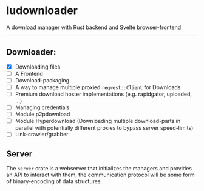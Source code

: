 # ludownloader
A download manager with Rust backend and Svelte browser-frontend

---
## Downloader:
- [x] Downloading files
- [ ] A Frontend
- [ ] Download-packaging
- [ ] A way to manage multiple proxied `reqwest::Client` for Downloads
- [ ] Premium download hoster implementations (e.g. rapidgator, uploaded, ...)
- [ ] Managing credentials
- [ ] Module p2pdownload
- [ ] Module Hyperdownload (Downloading multiple download-parts in parallel with potentially different proxies to bypass server speed-limits)
- [ ] Link-crawler/grabber
## Server
The `server` crate is a webserver that initializes the managers and provides an API to interact with them, the communication protocol will be some form of binary-encoding of data structures.
